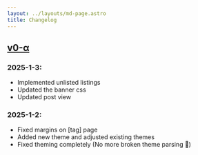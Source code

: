 ```yaml
---
layout: ../layouts/md-page.astro
title: Changelog
---
```


## [v0-α](/version)

### 2025-1-3:

- Implemented unlisted listings
- Updated the banner css
- Updated post view

### 2025-1-2:

- Fixed margins on [tag] page
- Added new theme and adjusted existing themes
- Fixed theming completely (No more broken theme parsing 🥳)

